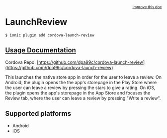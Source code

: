 
<a style="float:right;font-size:12px;" href="http://github.com/driftyco/ionic-native/edit/master/src/@ionic-native/plugins/launch-review/index.ts#L0">
  Improve this doc
</a>

# LaunchReview
<!-- end header block -->

```
$ ionic plugin add cordova-launch-review
```

## [Usage Documentation](https://ionicframework.com/docs/v2/native/launch-review/)

Cordova Repo: [https://github.com/dpa99c/cordova-launch-review](https://github.com/dpa99c/cordova-launch-review)

<!-- description -->
This launches the native store app in order for the user to leave a review.
On Android, the plugin opens the the app's storepage in the Play Store where the user can leave a review by pressing the stars to give a rating.
On iOS, the plugin opens the app's storepage in the App Store and focuses the Review tab, where the user can leave a review by pressing "Write a review".

<!-- @platforms tag -->
## Supported platforms

- Android
- iOS

<!-- @platforms tag end -->
<!-- end for prop in method.decorators[0].argumentInfo -->
<!-- end content block -->
<!-- end body block -->
